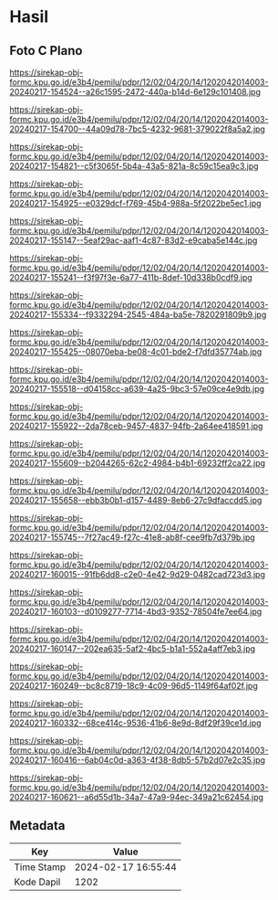 # Hasil

## Foto C Plano

https://sirekap-obj-formc.kpu.go.id/e3b4/pemilu/pdpr/12/02/04/20/14/1202042014003-20240217-154524--a26c1595-2472-440a-b14d-6e129c101408.jpg

https://sirekap-obj-formc.kpu.go.id/e3b4/pemilu/pdpr/12/02/04/20/14/1202042014003-20240217-154700--44a09d78-7bc5-4232-9681-379022f8a5a2.jpg

https://sirekap-obj-formc.kpu.go.id/e3b4/pemilu/pdpr/12/02/04/20/14/1202042014003-20240217-154821--c5f3065f-5b4a-43a5-821a-8c59c15ea9c3.jpg

https://sirekap-obj-formc.kpu.go.id/e3b4/pemilu/pdpr/12/02/04/20/14/1202042014003-20240217-154925--e0329dcf-f769-45b4-988a-5f2022be5ec1.jpg

https://sirekap-obj-formc.kpu.go.id/e3b4/pemilu/pdpr/12/02/04/20/14/1202042014003-20240217-155147--5eaf29ac-aaf1-4c87-83d2-e9caba5e144c.jpg

https://sirekap-obj-formc.kpu.go.id/e3b4/pemilu/pdpr/12/02/04/20/14/1202042014003-20240217-155241--f3f97f3e-6a77-411b-8def-10d338b0cdf9.jpg

https://sirekap-obj-formc.kpu.go.id/e3b4/pemilu/pdpr/12/02/04/20/14/1202042014003-20240217-155334--f9332294-2545-484a-ba5e-7820291809b9.jpg

https://sirekap-obj-formc.kpu.go.id/e3b4/pemilu/pdpr/12/02/04/20/14/1202042014003-20240217-155425--08070eba-be08-4c01-bde2-f7dfd35774ab.jpg

https://sirekap-obj-formc.kpu.go.id/e3b4/pemilu/pdpr/12/02/04/20/14/1202042014003-20240217-155518--d04158cc-a639-4a25-9bc3-57e09ce4e9db.jpg

https://sirekap-obj-formc.kpu.go.id/e3b4/pemilu/pdpr/12/02/04/20/14/1202042014003-20240217-155922--2da78ceb-9457-4837-94fb-2a64ee418591.jpg

https://sirekap-obj-formc.kpu.go.id/e3b4/pemilu/pdpr/12/02/04/20/14/1202042014003-20240217-155609--b2044265-62c2-4984-b4b1-69232ff2ca22.jpg

https://sirekap-obj-formc.kpu.go.id/e3b4/pemilu/pdpr/12/02/04/20/14/1202042014003-20240217-155658--ebb3b0b1-d157-4489-8eb6-27c9dfaccdd5.jpg

https://sirekap-obj-formc.kpu.go.id/e3b4/pemilu/pdpr/12/02/04/20/14/1202042014003-20240217-155745--7f27ac49-f27c-41e8-ab8f-cee9fb7d379b.jpg

https://sirekap-obj-formc.kpu.go.id/e3b4/pemilu/pdpr/12/02/04/20/14/1202042014003-20240217-160015--91fb6dd8-c2e0-4e42-9d29-0482cad723d3.jpg

https://sirekap-obj-formc.kpu.go.id/e3b4/pemilu/pdpr/12/02/04/20/14/1202042014003-20240217-160103--d0109277-7714-4bd3-9352-78504fe7ee64.jpg

https://sirekap-obj-formc.kpu.go.id/e3b4/pemilu/pdpr/12/02/04/20/14/1202042014003-20240217-160147--202ea635-5af2-4bc5-b1a1-552a4aff7eb3.jpg

https://sirekap-obj-formc.kpu.go.id/e3b4/pemilu/pdpr/12/02/04/20/14/1202042014003-20240217-160249--bc8c8719-18c9-4c09-96d5-1149f64af02f.jpg

https://sirekap-obj-formc.kpu.go.id/e3b4/pemilu/pdpr/12/02/04/20/14/1202042014003-20240217-160332--68ce414c-9536-41b6-8e9d-8df29f39ce1d.jpg

https://sirekap-obj-formc.kpu.go.id/e3b4/pemilu/pdpr/12/02/04/20/14/1202042014003-20240217-160416--6ab04c0d-a363-4f38-8db5-57b2d07e2c35.jpg

https://sirekap-obj-formc.kpu.go.id/e3b4/pemilu/pdpr/12/02/04/20/14/1202042014003-20240217-160621--a6d55d1b-34a7-47a9-94ec-349a21c62454.jpg


## Metadata

| Key        | Value               |
| ---------- | ------------------- |
| Time Stamp | 2024-02-17 16:55:44 |
| Kode Dapil | 1202                |



